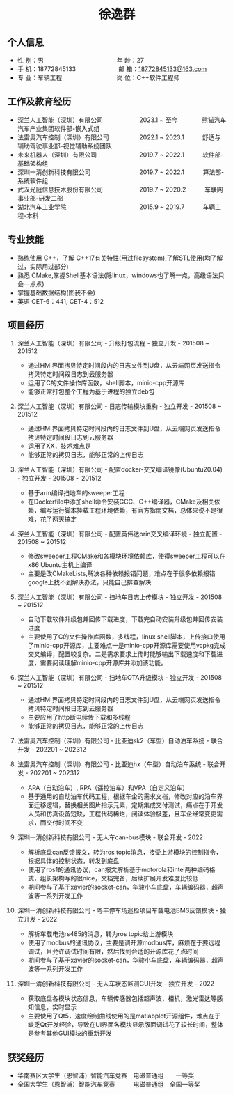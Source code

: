  <center>
     <h1>徐逸群</h1>
 </center>

## 个人信息 
* 性 别：男&emsp;&emsp;&emsp;&emsp;&emsp;&emsp;&emsp;&emsp;&emsp;&emsp;&emsp;&emsp;年 龄：27  
* 手 机：18772845133&emsp;&emsp;&emsp;&emsp;&emsp;&emsp;&emsp;邮 箱：18772845133@163.com    
* 专 业：车辆工程&emsp;&emsp;&emsp;&emsp;&emsp;&emsp;&emsp;&emsp;&emsp;岗 位：C++软件工程师

## 工作及教育经历
* 深兰人工智能（深圳）有限公司&emsp;&emsp;&emsp;&emsp;&emsp;&emsp;2023.1 ~ 至今&emsp;&emsp;&emsp;&emsp;熊猫汽车汽车产业集团软件部-嵌入式组
* 法雷奥汽车控制（深圳）有限公司&emsp;&emsp;&emsp;&emsp;&emsp;2022.1 ~ 2023.1&emsp;&emsp;&emsp;舒适与辅助驾驶事业部-视觉辅助系统团队
* 未来机器人（深圳）有限公司&emsp;&emsp;&emsp;&emsp;&emsp;&emsp;&emsp;2019.7 ~ 2022.1&emsp;&emsp;&emsp;软件部-基础架构组
* 深圳一清创新科技有限公司&emsp;&emsp;&emsp;&emsp;&emsp;&emsp;&emsp;&emsp;2019.7 ~ 2022.1 &emsp;&emsp;&ensp;&nbsp;算法部-系统软件组
* 武汉光庭信息技术股份有限公司&emsp;&emsp;&emsp;&emsp;&emsp;&emsp;2019.7 ~ 2020.2 &emsp;&emsp;&ensp;&nbsp;车联网事业部-研发二部
* 湖北汽车工业学院&emsp;&emsp;&emsp;&emsp;&emsp;&emsp;&emsp;&emsp;&emsp;&emsp;&emsp;&emsp;2015.9 ~ 2019.7&emsp;&emsp;&emsp;车辆工程-本科

## 专业技能
* 熟练使用 C++，了解 C++17有关特性(用过filesystem),了解STL使用(均了解过，实际用过部分)
* 熟悉 CMake,掌握Shell基本语法(除linux，windows也了解一点，高级语法只会一点点)
* 掌握基础数据结构(图我不会)
* 英语 CET-6：441, CET-4：512

## 项目经历
1. 深兰人工智能（深圳）有限公司 - 升级打包流程 - 独立开发 - 201508 ~ 201512 
    * 通过HMI界面拷贝特定时间段内的日志文件到U盘，从云端网页发送指令拷贝特定时间段日志到云服务器
    * 运用了C的文件操作库函数，shell脚本，minio-cpp开源库
    * 能够正常打包整个工程为基于进程的独立deb包

2. 深兰人工智能（深圳）有限公司 - 日志传输模块重构 - 独立开发 - 201508 ~ 201512 
    * 通过HMI界面拷贝特定时间段内的日志文件到U盘，从云端网页发送指令拷贝特定时间段日志到云服务器
    * 运用了XX，技术难点是
    * 能够正常的拷贝日志，能够正常的上传日志

3. 深兰人工智能（深圳）有限公司 - 配置docker-交叉编译镜像(Ubuntu20.04) - 独立开发 - 201508 ~ 201512 
    * 基于arm编译扫地车的sweeper工程
    * 在Dockerfile中添加shell命令安装GCC、G++编译器，CMake及相关依赖，编写运行脚本挂载工程环境依赖，有官方指南文档，总体来说不是很难，花了两天搞定
    

4. 深兰人工智能（深圳）有限公司 - 配置英伟达orin交叉编译环境 - 独立配置 - 201508 ~ 201512 
    * 修改sweeper工程CMake和各模块环境依赖库，使得sweeper工程可以在x86 Ubuntu主机上编译
    * 主要是改CMakeLists,解决各种依赖报错问题，难点在于很多依赖报错google上找不到解决办法，只能自己排查解决

5. 深兰人工智能（深圳）有限公司 - 扫地车日志上传模块 - 独立开发 - 201508 ~ 201512 
    * 自动下载软件升级包并回传下载进度，下载完自动安装升级包并回传安装进度
    * 主要使用了C的文件操作库函数，多线程，linux shell脚本，上传接口使用了minio-cpp开源库，主要难点一是minio-cpp开源库需要使用vcpkg完成交叉编译，配置较复杂。二是需求要求上传时能够输出下载速度和下载进度，需要阅读理解minio-cpp开源库并添加该功能。
    
6. 深兰人工智能（深圳）有限公司 - 扫地车OTA升级模块 - 独立开发 - 201508 ~ 201512 
    * 通过HMI界面拷贝特定时间段内的日志文件到U盘，从云端网页发送指令拷贝特定时间段日志到云服务器
    * 主要应用了http断电续传下载和多线程
    * 能够正常的拷贝日志，能够正常的上传日志

7. 法雷奥汽车控制（深圳）有限公司 - 比亚迪sk2（车型）自动泊车系统 - 联合开发 - 202201 ~ 202312
8. 法雷奥汽车控制（深圳）有限公司 - 比亚迪hx（车型）自动泊车系统 - 联合开发 - 202201 ~ 202312
    * APA（自动泊车）, RPA（遥控泊车）和VPA（自定义泊车）
    * 基于通用的自动泊车代码工程，根据车企的需求文档，修改对应的泊车界面迁移逻辑，替换相关图片指示元素，定期集成交付测试，痛点在于开发人员和仿真设备短缺，工程代码稀烂，阅读体验极差，且车企经常变更需求，而交付时间不变

8. 深圳一清创新科技有限公司 - 无人车can-bus模块 - 联合开发 - 2022
    * 解析底盘can反馈报文，转为ros topic消息，接受上游模块的控制指令，根据具体的控制状态，转发到底盘
    * 使用了ros1的通讯协议，can报文解析基于motorola和intel两种编码格式，组长架构写的很nice，文档完备，后续扩展开发难度比较低
    * 期间参与了基于xavier的socket-can，华骏小车底盘，车辆编码器，超声波等一系列开发工作

9. 深圳一清创新科技有限公司 - 粤丰停车场巡检项目车载电池BMS反馈模块 - 独立开发 - 2022
    * 解析车载电池rs485的消息，转为ros topic给上游模块
    * 使用了modbus的通讯协议，主要是调开源modbus库，麻烦在于要远程调试，且允许调试时间有限，然后找到合适的开源库花了点时间
    * 期间参与了基于xavier的socket-can，华骏小车底盘，车辆编码器，超声波等一系列开发工作

9. 深圳一清创新科技有限公司 - 无人车状态监测GUI开发 - 独立开发 - 2022
    * 获取底盘各模块状态信息，车辆传感器包括超声波，相机，激光雷达等感知信息，实时显示
    * 主要使用了Qt5，速度绘制曲线使用的是matlabplot开源组件，难点在于缺乏Qt开发经验，导致在UI界面各模块显示版面调试花了较长时间，整体是参考其他GUI模块的重新开发

## 获奖经历
* 华南赛区大学生（恩智浦）智能汽车竞赛&emsp;电磁普通组&emsp;&emsp;一等奖
* 全国大学生（恩智浦）智能汽车竞赛&emsp;&emsp;&emsp;电磁普通组&emsp;全国一等奖

